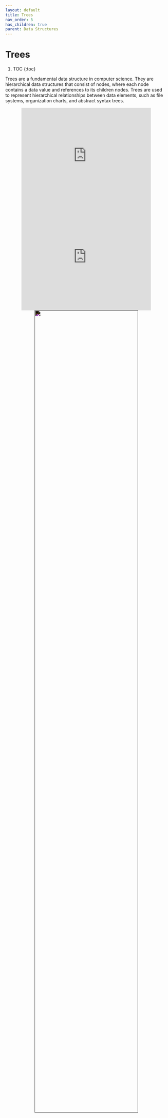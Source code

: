 ```yaml
---
layout: default
title: Trees
nav_order: 5
has_children: true
parent: Data Structures
---
```


# Trees

1. TOC
{:toc}

Trees are a fundamental data structure in computer science. They are hierarchical data structures that consist of nodes, where each node contains a data value and references to its children nodes. Trees are used to represent hierarchical relationships between data elements, such as file systems, organization charts, and abstract syntax trees.

<center>

<iframe width="80%" height="315" src="https://www.youtube.com/embed/7tCNu4CnjVc?si=EsLQTGdHb1UqWDS1" title="YouTube video player" frameborder="0" allow="accelerometer; autoplay; clipboard-write; encrypted-media; gyroscope; picture-in-picture; web-share" referrerpolicy="strict-origin-when-cross-origin" allowfullscreen></iframe>
<iframe width="80%" height="315" src="https://www.youtube.com/embed/oSWTXtMglKE?si=afb2v8kJXgX9enJj" title="YouTube video player" frameborder="0" allow="accelerometer; autoplay; clipboard-write; encrypted-media; gyroscope; picture-in-picture; web-share" referrerpolicy="strict-origin-when-cross-origin" allowfullscreen></iframe>

<img src="https://miro.medium.com/v2/resize:fit:975/1*PWJiwTxRdQy8A_Y0hAv5Eg.png" style="filter:invert(1);" width="80%">
</center>

## Types of Trees

<center>
<!-- <img src="https://datastructuresamy.wordpress.com/wp-content/uploads/2018/03/trees.png" style="filter:invert(1);" width="80%"> -->

<img src="https://media.geeksforgeeks.org/wp-content/uploads/20200219144238/General-Tree-vs-Binary-Tree.png" style="filter:invert(1);" width="80%">

</center>

1. **Binary Tree**: A tree in which each node has at most two children nodes.

<center>
<img src="https://media.geeksforgeeks.org/wp-content/uploads/20240418110011/Binary-Search-Tree.webp" style="filter:invert(1);" width="90%">
</center>

2. **Binary Search Tree (BST)**: A binary tree in which the left subtree of a node contains only nodes with values less than the node's value, and the right subtree contains only nodes with values greater than the node's value.


<center>
<img src="https://miro.medium.com/v2/resize:fit:16000/1*CMGFtehu01ZEBgzHG71sMg.png" style="filter:invert(1);" width="100%">
</center>


5. **Full Binary Tree**: A binary tree in which every node has either zero or two children.

4. **Complete Binary Tree**: A binary tree in which every level, except possibly the last, is completely filled, and all nodes are as far left as possible.

5. **Degenerate Tree**: A tree in which each parent node has only one child node.

6. **Perfect Binary Tree**: A binary tree in which all interior nodes have two children and all leaves have the same depth or same level.

3. **Balanced Binary Tree**: A binary tree in which the heights of the two subtrees of every node differ by at most one.



## Properties of Trees

Trees have the following properties:


* A tree with `n` nodes has `n-1` edges.

* A tree with height `h` has at most `2^h - 1` nodes.

* A binary tree with height `h` has at most `2^(h+1) - 1` nodes.

* The height of a binary tree with `n` nodes is `log(n+1) - 1`.

* The height of a binary search tree with `n` nodes is `log(n)`.

* The time complexity of operations on a binary search tree is `O(log(n))` on average and `O(n)` in the worst case.

## Operations on Trees


### **Search**: Finding a specific node in the tree.

#### Depth First Search (DFS)

A traversal algorithm that explores as far as possible along each branch before backtracking.

```python
def dfs(root, target):
	if root is None:
		return False
	if root.val == target:
		return True
	return dfs(root.left, target) or dfs(root.right, target)
```

<img src="https://www.freelancinggig.com/blog/wp-content/uploads/2019/02/BFS-and-DFS-Algorithms.png" style="filter:invert(1);" width="80%">

#### Breadth First Search (BFS)

A traversal algorithm that explores all the nodes at the present depth before moving on to the nodes at the next depth.


```python
def bfs(root, target):
	if root is None:
		return False
	queue = [root]
	while queue:
		node = queue.pop(0)
		if node.val == target:
			return True
		if node.left:
			queue.append(node.left)
		if node.right:
			queue.append(node.right)
	return False
```


### **Traversal**

Traversal is the process of <u>visiting each node in the tree in a specific order</u>.

<hr/>

#### Preorder Traversal (DFS: Root-Left-Right)

<br/>

Visit the root node first, then recursively do a preorder traversal of the left subtree, followed by a preorder traversal of the right subtree.

```python
def preorder_traversal(root):
	if root is None:
		return
	print(root.val) 		# Visit the root node
	preorder_traversal(root.left) 	# Visit the left subtree
	preorder_traversal(root.right) 	# Visit the right subtree
```

<center>
<img src="https://media.geeksforgeeks.org/wp-content/uploads/20240429124832/Inorder-Traversal-of-Binary-Tree.webp" style="filter:invert(1);" width="60%">
</center>

<hr/>

#### In-order Traversal (DFS: Left-Root-Right)
<br/>
Visit the left subtree first, then visit the root node, followed by a recursive inorder traversal of the right subtree.

```python
def inorder_traversal(root):
	if root is None:
		return
	inorder_traversal(root.left) 	# Visit the left subtree
	print(root.val) 		# Visit the root node
	inorder_traversal(root.right) 	# Visit the right subtree
```

<center>
<img src="https://media.geeksforgeeks.org/wp-content/uploads/20240429124538/Preorder-Traversal-of-Binary-Tree.webp" style="filter:invert(1);" width="60%">
</center>

<hr/>

#### Post-order Traversal (DFS: Left-Right-Root)
<br/>
Recursively do a postorder traversal of the left subtree, followed by a postorder traversal of the right subtree, and then visit the root node.

<center>
<img  src="https://media.geeksforgeeks.org/wp-content/uploads/20240429125100/Postorder-Traversal-of-Binary-Tree.webp" style="filter:invert(1);" width="60%">
</center>
<br/>

```python
def postorder_traversal(root):
	if root is None:
		return

	postorder_traversal(root.left) # Visit the left subtree
	postorder_traversal(root.right) # Visit the right subtree
	print(root.val) # Visit the root node
```

<hr/>

#### Level-order Traversal (BFS)

<br/>

Level-order traversal is a breadth-first search (BFS) algorithm that visits all the nodes at the present depth before moving on to the nodes at the next depth.

<br/>

```python
def level_order_traversal(root):
	if root is None:
		return
	queue = [root]
	while queue:
		node = queue.pop(0)
		print(node.val)
		if node.left:
			queue.append(node.left)
		if node.right:
			queue.append(node.right)
```

<center>
<img src="https://media.geeksforgeeks.org/wp-content/uploads/20240429134701/Level-Order-Traversal-of-Binary-Tree.webp" style="filter:invert(1);" width="80%">
</center>

<hr/>


## Binary Search Tree Operations

### **Insertion**

Adding a new node to the tree.

```python
class TreeNode:
	def __init__(self, val=0, left=None, right=None):
		self.val = val
		self.left = left
		self.right = right


def insert(root, val): 
	"""
	Inserts a new node with value `val` into the binary search tree.
	"""
	if root is None:
		return TreeNode(val)
	if val < root.val:
		root.left = insert(root.left, val)
	else:
		root.right = insert(root.right, val)
	return root
```
### **Deletion**

Removing a node from the tree.

```python
def delete(root, val):
	"""
	Deletes a node with value `val` from the binary search tree.
	"""
	if root is None:
		return root
	if val < root.val:
		root.left = delete(root.left, val)
	elif val > root.val:
		root.right = delete(root.right, val)
	else:
		if root.left is None:
			return root.right
		elif root.right is None:
			return root.left
		root.val = find_min(root.right)
		root.right = delete(root.right, root.val)
	return root
```

### **Update**

Changing the data value of a node in the tree.

```python
def update(root, target, new_val):
	"""
	Updates the value of the node with value `target` to `new_val`.
	"""
	if root is None:
		return
	if root.val == target:
		root.val = new_val
	update(root.left, target, new_val)
	update(root.right, target, new_val)
```



<!-- ## Depth First Search -->

<!-- Maximum Depth of Binary Tree
	Solution
	Easy

	Leaf-Similar Trees
	Solution
	Easy

	Count Good Nodes in Binary Tree
	Solution
	Medium

	Path Sum III
	Solution
	Medium

	Longest ZigZag Path in a Binary Tree
	Solution
	Medium

	Lowest Common Ancestor of a Binary Tree
	Solution
	Medium -->

<!-- ## Breadth First Search -->

<!--
	Binary Tree Right Side View
	Solution
	Medium

	Maximum Level Sum of a Binary Tree
	Solution
	Medium
-->

<!-- # Binary Search Tree -->

<!--
	Search in a Binary Search Tree
	Solution
	Easy

	Delete Node in a BST
	Solution
	Medium
-->

